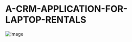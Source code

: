 # A-CRM-APPLICATION-FOR-LAPTOP-RENTALS
![image](https://github.com/user-attachments/assets/a308cf82-fc35-424c-8955-c989a5b1d1c4)

